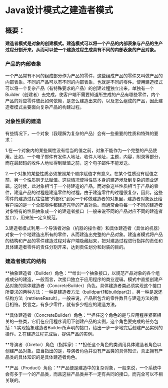 # Java设计模式之建造者模式

## 概要：

​       **建造者模式是对象的创建模式。建造模式可以将一个产品的内部表象与产品的生产过程分割开来，从而可以使一个建造过程生成具有不同的内部表象的产品对象。**

### 产品的内部表象

​      一个产品常有不同的组成部分作为产品的零件，这些组成产品的零件又叫做产品的内部表象。不同的产品可以有不同的内部表象，也就是不同的零件。使用建造模式可以将一个复杂产品（有特殊要求的产品）的创建过程独立出来，单独有一个Builder（创建者）去完成，使客户端不需要知道所生成的产品有哪些零件，内个产品的对应零件彼此如何依赖，是怎么建造出来的，以及怎么组成的产品，因此建造者模式主要面向复杂产品的构建过程。

### 对象性质的建造

​     有些情况下，一个对象（我理解为复杂的产品）会有一些重要的性质和特殊的要求：

​      1.在一个对象内的某些属性没有恰当的值之前，对象不能作为一个完整的产品使用。比如，一个电子邮件有发件人地址，收件人地址，主题，内容，附录等部分，而在最起码的收件人地址得到赋值之前，这个电子邮件不能发送。

​      2.一个对象的某些性质必须按照某个顺序赋值才有意义。在某个性质没有赋值之前，另一个性质则无法赋值。这些情况使得性质本身的建造涉及到复杂的商业逻辑。这时候，此对象相当于一个待建造的产品，而对象这些性质相当于产品的零件，建造产品的过程是建造零件的过程。由于建造零件的过程很复杂，因此，这些零件的建造过程往往被"外部化"到另一个称做建造者的对象里，建造者对象返还给客户端的是一个全部零件都建造完毕的产品对象。而通常会将每一个不同的建造者对象特有的性质抽象成一个的建造者接口（一般来说不同的产品对应不同的建造者接口），用来统一定义规范。

​      3.建造者模式利用一个导演者对象（机器的操作者）和具体建造者（具体的机器）对象一个个地建造出所有的零件，从而建造出完整的产品对象。建造者模式将产品的结构和产品的零件建造过程对客户端隐藏起来，把对建造过程进行指挥的责任和具体建造者零件的责任分割开来，达到责任划分和封装的目的。

### 建造者模式的结构

​      **抽象建造者（Builder）角色：**给出一个抽象接口，以规范产品对象的各个组成成分的建造，一般而言，次接口独立于应用程序的商业逻辑。模式中直接创建产品对象的具体建造者（ConcreteBuilder）角色。具体建造者类必须实现这个接口所要求的两种方法：一种是建造者方法（buildpart1和buildpart2），另一种是返还结构方法（retrieveResult）。一般来说，产品所包含的零件数目与建造方法的数目相符。换言之，有多少零件，就有多少相应的建造方法。

​       **具体建造者（ConcreteBuilder）角色：**担任这个角色的是与应用程序紧密相关的一些类，它们在应用程序调用下创建产品的实例，这个角色要完成的任务包括：1.实现抽象建造者Builder所声明的接口，给出一步一步地完后创建产品实例的操作。2.在建造过程完成后，提供产品的实例。

​       **导演者（Diretor）角色（指挥家）：**担任这个角色的类调用具体建造者角色以创建产品对象。应当指出的是，导演者角色并没有产品类的具体知识，真正拥有产品类的具体知识的是具体建造者角色。

​      **产品（Product）角色：**产品便是建造中的复杂对象，一般来说，一个系统中会有多于一个的产品类，而且这些产品类并不一定有共同的接口，而完全可以不相关联的。

